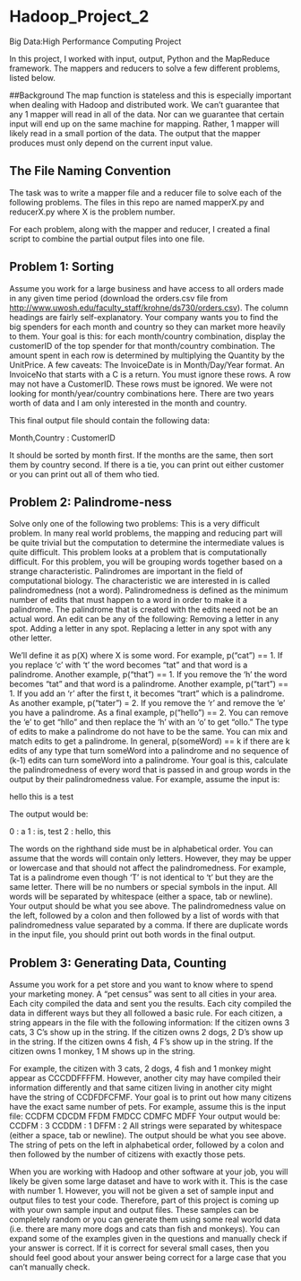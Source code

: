 # Hadoop_Project_2
Big Data:High Performance Computing Project


In this project, I worked with input, output, Python and the MapReduce framework. The mappers and reducers to solve a few different problems, listed below.

##Background
The map function is stateless and this is especially important when dealing with Hadoop and distributed work. We can’t guarantee that any 1 mapper will read in all of the data. 
Nor can we guarantee that certain input will end up on the same machine for mapping. Rather, 1 mapper will likely read in a small portion of the data. 
The output that the mapper produces must only depend on the current input value.

## The File Naming Convention 
The task was to write a mapper file and a reducer file to solve each of the following problems. The files in this repo are named mapperX.py and reducerX.py where X is the problem number. 

For each problem, along with the mapper and reducer, I created a final script to combine the partial output files into one file. 

## Problem 1: Sorting
Assume you work for a large business and have access to all orders made in any given time period (download the orders.csv file from http://www.uwosh.edu/faculty_staff/krohne/ds730/orders.csv). The column headings are fairly self-explanatory. Your company wants you to find the big spenders for each month and country so they can market more heavily to them. Your goal is this: for each month/country combination, display the customerID of the top spender for that month/country combination. The amount spent in each row is determined by multiplying the Quantity by the UnitPrice. A few caveats:
The InvoiceDate is in Month/Day/Year format.
An InvoiceNo that starts with a C is a return. You must ignore these rows.
A row may not have a CustomerID. These rows must be ignored.
We were not looking for month/year/country combinations here. There are two years worth of data and I am only interested in the month and country.


This final output file should contain the following data:

Month,Country : CustomerID

It should be sorted by month first. If the months are the same, then sort them by country second. If there is a tie, you can print out either customer or you can print out all of them who tied.

## Problem 2: Palindrome-ness
Solve only one of the following two problems:
This is a very difficult problem. In many real world problems, the mapping and reducing part will be quite trivial but the computation to determine the intermediate values is quite difficult. This problem looks at a problem that is computationally difficult. For this problem, you will be grouping words together based on a strange characteristic. Palindromes are important in the field of computational biology. The characteristic we are interested in is called palindromedness (not a word). Palindromedness is defined as the minimum number of edits that must happen to a word in order to make it a palindrome. The palindrome that is created with the edits need not be an actual word. An edit can be any of the following:
Removing a letter in any spot.
Adding a letter in any spot.
Replacing a letter in any spot with any other letter.

We’ll define it as p(X) where X is some word. For example, p(“cat”) == 1. If you replace ‘c’ with ‘t’ the word becomes “tat” and that word is a palindrome. Another example, p(“that”) == 1. If you remove the ‘h’ the word becomes “tat” and that word is a palindrome. Another example, p(“tart”) == 1. If you add an ‘r’ after the first t, it becomes “trart” which is a palindrome. As another example, p(“tater”) = 2. If you remove the ‘r’ and remove the ‘e’ you have a palindrome. As a final example, p(“hello”) == 2. You can remove the ‘e’ to get “hllo” and then replace the ‘h’ with an ‘o’ to get “ollo.”
The type of edits to make a palindrome do not have to be the same. You can mix and match edits to get a palindrome. In general, p(someWord) == k if there are k edits of any type that turn someWord into a palindrome and no sequence of (k-1) edits can turn someWord into a palindrome. Your goal is this, calculate the palindromedness of every word that is passed in and group words in the output by their palindromedness value. For example, assume the input is:

hello this is a test

The output would be:

0 : a
1 : is, test
2 : hello, this

The words on the righthand side must be in alphabetical order. You can assume that the words will contain only letters. However, they may be upper or lowercase and that should not affect the palindromedness. For example, Tat is a palindrome even though ‘T’ is not identical to ‘t’ but they are the same letter. There will be no numbers or special symbols in the input. All words will be separated by whitespace (either a space, tab or newline). Your output should be what you see above. The palindromedness value on the left, followed by a colon and then followed by a list of words with that palindromedness value separated by a comma. If there are duplicate words in the input file, you should print out both words in the final output.

## Problem 3: Generating Data, Counting
Assume you work for a pet store and you want to know where to spend your marketing money. A “pet census” was sent to all cities in your area. Each city compiled the data and sent you the results. Each city compiled the data in different ways but they all followed a basic rule. For each citizen, a string appears in the file with the following information:
If the citizen owns 3 cats, 3 C’s show up in the string.
If the citizen owns 2 dogs, 2 D’s show up in the string.
If the citizen owns 4 fish, 4 F’s show up in the string.
If the citizen owns 1 monkey, 1 M shows up in the string.

For example, the citizen with 3 cats, 2 dogs, 4 fish and 1 monkey might appear as CCCDDFFFFM. However, another city may have compiled their information differently and that same citizen living in another city might have the string of CCDFDFCFMF. Your goal is to print out how many citizens have the exact same number of pets. For example, assume this is the input file:
        	CCDFM CDCDM FFDM FMDCC CDMFC MDFF
Your output would be:
        		CCDFM : 3
		CCDDM : 1
		DFFM : 2
All strings were separated by whitespace (either a space, tab or newline). The output should be what you see above. The string of pets on the left in alphabetical order, followed by a colon and then followed by the number of citizens with exactly those pets.


When you are working with Hadoop and other software at your job, you will likely be given some large dataset and have to work with it. This is the case with number 1. However, you will not be given a set of sample input and output files to test your code. Therefore, part of this project is coming up with your own sample input and output files. These samples can be completely random or you can generate them using some real world data (i.e. there are many more dogs and cats than fish and monkeys). You can expand some of the examples given in the questions and manually check if your answer is correct. If it is correct for several small cases, then you should feel good about your answer being correct for a large case that you can’t manually check.

